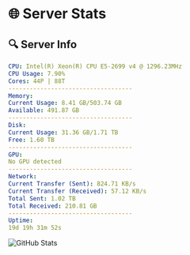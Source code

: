 # 🌐 Server Stats
## 🔍 Server Info
```yaml
CPU: Intel(R) Xeon(R) CPU E5-2699 v4 @ 1296.23MHz
CPU Usage: 7.90%
Cores: 44P | 88T
-----------------------------------
Memory:
Current Usage: 8.41 GB/503.74 GB
Available: 491.87 GB
-----------------------------------
Disk:
Current Usage: 31.36 GB/1.71 TB
Free: 1.60 TB
-----------------------------------
GPU:
No GPU detected
-----------------------------------
Network:
Current Transfer (Sent): 824.71 KB/s
Current Transfer (Received): 57.12 KB/s
Total Sent: 1.02 TB
Total Received: 210.81 GB
-----------------------------------
Uptime:
19d 19h 31m 52s
```
![GitHub Stats](https://img.shields.io/badge/Updated-2025-05-09_12:40:40-blue)
